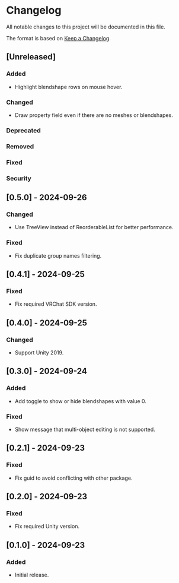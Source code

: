# Changelog

All notable changes to this project will be documented in this file.

The format is based on [Keep a Changelog](https://keepachangelog.com/en/1.1.0/).

## [Unreleased]
### Added
- Highlight blendshape rows on mouse hover.

### Changed
- Draw property field even if there are no meshes or blendshapes.

### Deprecated

### Removed

### Fixed

### Security

## [0.5.0] - 2024-09-26
### Changed
- Use TreeView instead of ReorderableList for better performance.

### Fixed
- Fix duplicate group names filtering.

## [0.4.1] - 2024-09-25
### Fixed
- Fix required VRChat SDK version.

## [0.4.0] - 2024-09-25
### Changed
- Support Unity 2019.

## [0.3.0] - 2024-09-24
### Added
- Add toggle to show or hide blendshapes with value 0.

### Fixed
- Show message that multi-object editing is not supported.

## [0.2.1] - 2024-09-23
### Fixed
- Fix guid to avoid conflicting with other package.

## [0.2.0] - 2024-09-23
### Fixed
- Fix required Unity version.

## [0.1.0] - 2024-09-23
### Added
- Initial release.
